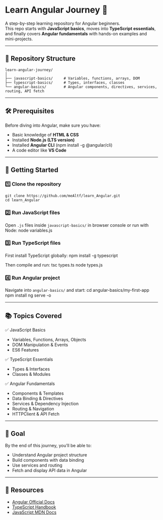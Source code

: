 # Learn Angular Journey 🚀

A step-by-step learning repository for Angular beginners.  
This repo starts with **JavaScript basics**, moves into **TypeScript essentials**, and finally covers **Angular fundamentals** with hands-on examples and mini-projects.

---

## 📂 Repository Structure

    learn-angular-journey/
    │
    ├── javascript-basics/     # Variables, functions, arrays, DOM
    ├── typescript-basics/     # Types, interfaces, classes
    └── angular-basics/        # Angular components, directives, services, routing, API fetch

---

## 🛠 Prerequisites
Before diving into Angular, make sure you have:
- Basic knowledge of **HTML & CSS**
- Installed **Node.js (LTS version)**
- Installed **Angular CLI** (npm install -g @angular/cli)
- A code editor like **VS Code**

---

## 🚀 Getting Started

### 1️⃣ Clone the repository
    git clone https://github.com/meAltf/learn_Angular.git
    cd learn_Angular

### 2️⃣ Run JavaScript files
Open `.js` files inside `javascript-basics/` in browser console or run with Node:
    node variables.js

### 3️⃣ Run TypeScript files
First install TypeScript globally:
    npm install -g typescript

Then compile and run:
    tsc types.ts
    node types.js

### 4️⃣ Run Angular project
Navigate into `angular-basics/` and start:
    cd angular-basics/my-first-app
    npm install
    ng serve -o

---

## 📚 Topics Covered

✅ JavaScript Basics  
- Variables, Functions, Arrays, Objects  
- DOM Manipulation & Events  
- ES6 Features  

✅ TypeScript Essentials  
- Types & Interfaces  
- Classes & Modules  

✅ Angular Fundamentals  
- Components & Templates  
- Data Binding & Directives  
- Services & Dependency Injection  
- Routing & Navigation  
- HTTPClient & API Fetch  

---

## 🎯 Goal
By the end of this journey, you’ll be able to:
- Understand Angular project structure  
- Build components with data binding  
- Use services and routing  
- Fetch and display API data in Angular  

---

## 📌 Resources
- [Angular Official Docs](https://angular.io/)  
- [TypeScript Handbook](https://www.typescriptlang.org/docs/)  
- [JavaScript MDN Docs](https://developer.mozilla.org/en-US/docs/Web/JavaScript)
